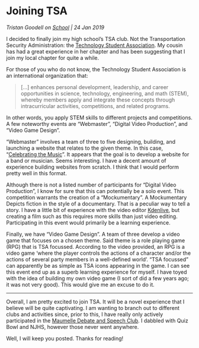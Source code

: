 # Joining TSA

_Tristan Goodell on [School](../tags/school.html) | 24 Jan 2019_

I decided to finally join my high school’s TSA club. Not the Transportation Security Administration: the [Technology Student Association](https://tsaweb.org/). My cousin has had a great experience in her chapter and has been suggesting that I join my local chapter for quite a while. 

For those of you who do not know, the Technology Student Association is an international organization that:

> [...] enhances personal development, leadership, and career opportunities in science, technology, engineering, and math (STEM), whereby members apply and integrate these concepts through intracurricular activities, competitions, and related programs.

In other words, you apply STEM skills to different projects and competitions. A few noteworthy events are “Webmaster”, “Digital Video Production”, and “Video Game Design”. 

“Webmaster” involves a team of three to five designing, building, and launching a website that relates to the given theme. In this case, “[Celebrating the Music](https://tsaweb.org/docs/default-source/themes-and-problems-2018-2019/themes/tsa-high-school-webmaster-design-brief-2019.pdf?sfvrsn=db347459_2)”. It appears that the goal is to develop a website for a band or musician. Seems interesting. I have a decent amount of experience building websites from scratch. I think that I would perform pretty well in this format. 

Although there is not a listed number of participants for “Digital Video Production”, I know for sure that this can potentially be a solo event. This competition warrants the creation of a “Mockumentary”. A Mockumentary Depicts fiction in the style of a documentary. That is a peculiar way to tell a story. I have a little bit of experience with the video editor [Kdenlive](https://kdenlive.org/en/), but creating a film such as this requires more skills than just video editing. Participating in this event would primarily be a learning experience. 

Finally, we have “Video Game Design”. A team of three develop a video game that focuses on a chosen theme. Said theme is a role playing game (RPG) that is TSA focussed. According to the video provided, an RPG is a video game ‘where the player controls the actions of a character and/or the actions of several party members in a well-defined world’. “TSA focussed” can apparently be as simple as TSA icons appearing in the game. I can see this event end up as a superb learning experience for myself. I have toyed with the idea of building my own video game (I sort of did a few years ago; it was not very good). This would give me an excuse to do it. 

---

Overall, I am pretty excited to join TSA. It will be a novel experience that I believe will be quite captivating. I am wanting to branch out to different clubs and activities since, prior to this, I have really only actively participated in the [Maumelle Debate and Speech Club](https://maumelledebateandspeech.club/). I dabbled with Quiz Bowl and NJHS, however those never went anywhere. 

Well, I will keep you posted. Thanks for reading!
